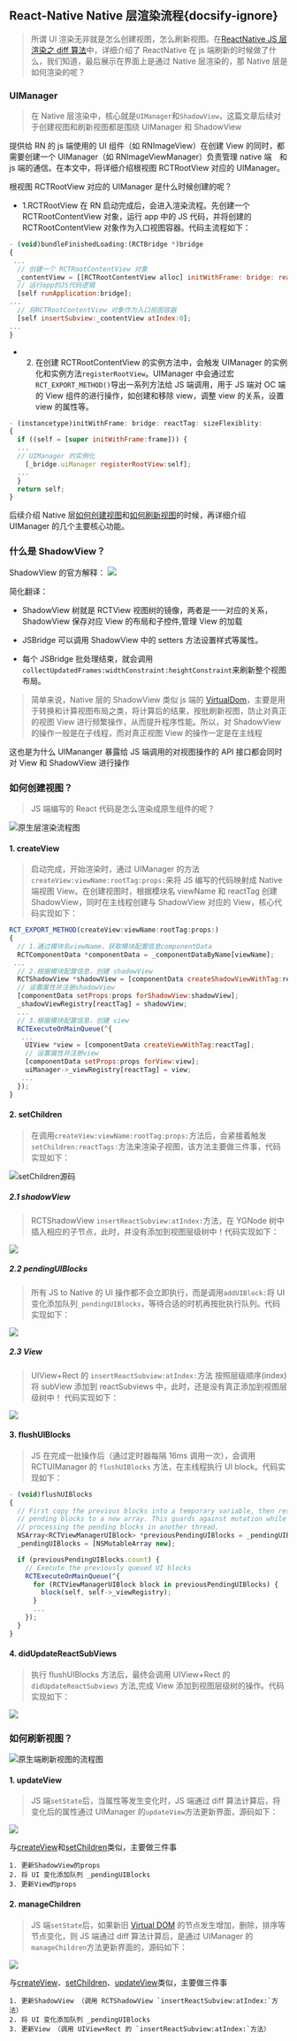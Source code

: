 ## React-Native Native 层渲染流程{docsify-ignore}

> 所谓 UI 渲染无非就是怎么创建视图，怎么刷新视图。在[ReactNative JS 层渲染之 diff 算法](/resources/rn-diff.md)中，详细介绍了 ReactNative 在 js 端刷新的时候做了什么，我们知道，最后展示在界面上是通过 Native 层渲染的，那 Native 层是如何渲染的呢？

### UIManager

> 在 Native 层渲染中，核心就是`UIManager`和`ShadowView`，这篇文章后续对于创建视图和刷新视图都是围绕 UIManager 和 ShadowView

提供给 RN 的 js 端使用的 UI 组件（如 RNImageView）在创建 View 的同时，都需要创建一个 UIManager（如 RNImageViewManager）负责管理 native 端　和 js 端的通信。在本文中，将详细介绍根视图 RCTRootView 对应的 UIManager。

根视图 RCTRootView 对应的 UIManager 是什么时候创建的呢？

- 1.RCTRootView 在 RN 启动完成后，会进入渲染流程。先创建一个 RCTRootContentView 对象，运行 app 中的 JS 代码，并将创建的 RCTRootContentView 对象作为入口视图容器。代码主流程如下：

```js
- (void)bundleFinishedLoading:(RCTBridge *)bridge
{
 ...
  // 创建一个 RCTRootContentView 对象
  _contentView = [[RCTRootContentView alloc] initWithFrame: bridge: reactTag: sizeFlexiblity:];
  // 运行app的JS代码逻辑
  [self runApplication:bridge];
...
  // 将RCTRootContentView 对象作为入口视图容器
  [self insertSubview:_contentView atIndex:0];
...
}
```

- 2. 在创建 RCTRootContentView 的实例方法中，会触发 UIManager 的实例化和实例方法`registerRootView`。UIManager 中会通过宏`RCT_EXPORT_METHOD()`导出一系列方法给 JS 端调用，用于 JS 端对 OC 端的 View 组件的进行操作，如创建和移除 view，调整 view 的关系，设置 view 的属性等。

```js
- (instancetype)initWithFrame: bridge: reactTag: sizeFlexiblity:
{
  if ((self = [super initWithFrame:frame])) {
  ...
  // UIManager 的实例化
    [_bridge.uiManager registerRootView:self];
  ...
  }
  return self;
}
```

后续介绍 Native 层[如何创建视图]()和[如何刷新视图]()的时候，再详细介绍 UIManager 的几个主要核心功能。

### 什么是 ShadowView？

ShadowView 的官方解释：
![](./resources/shadow_view.png)

简化翻译：

- ShadowView 树就是 RCTView 视图树的镜像，两者是一一对应的关系，ShadowView 保存对应 View 的布局和子控件,管理 View 的加载

- JSBridge 可以调用 ShadowView 中的 setters 方法设置样式等属性。

- 每个 JSBridge 批处理结束，就会调用 `collectUpdatedFrames:widthConstraint:heightConstraint`来刷新整个视图布局。

> 简单来说，Native 层的 ShadowView 类似 js 端的 [VirtualDom]()，主要是用于转换和计算视图布局之类，将计算后的结果，按批刷新视图，防止对真正的视图 View 进行频繁操作，从而提升程序性能。所以，对 ShadowView 的操作一般是在子线程，而对真正视图 View 的操作一定是在主线程

这也是为什么 UIMananger 暴露给 JS 端调用的对视图操作的 API 接口都会同时对 View 和 ShadowView 进行操作

### 如何创建视图？

> JS 端编写的 React 代码是怎么渲染成原生组件的呢？

![原生层渲染流程图](./resources/native_render.png)

#### 1. createView

> 启动完成，开始渲染时，通过 UIManager 的方法 `createView:viewName:rootTag:props:`来将 JS 编写的代码映射成 Native 端视图 View。在创建视图时，根据模块名 viewName 和 reactTag 创建 ShadowView，同时在主线程创建与 ShadowView 对应的 View，核心代码实现如下：

```js
RCT_EXPORT_METHOD(createView:viewName:rootTag:props:)
{
  // 1.通过模块名viewName，获取模块配置信息componentData
  RCTComponentData *componentData = _componentDataByName[viewName];
 ...
  // 2.根据模块配置信息，创建 shadowView
  RCTShadowView *shadowView = [componentData createShadowViewWithTag:reactTag];
  // 设置属性并注册shadowView
  [componentData setProps:props forShadowView:shadowView];
  _shadowViewRegistry[reactTag] = shadowView;
  ...
  // 3.根据模块配置信息，创建 view
  RCTExecuteOnMainQueue(^{
   ...
    UIView *view = [componentData createViewWithTag:reactTag];
    // 设置属性并注册view
    [componentData setProps:props forView:view];
    uiManager->_viewRegistry[reactTag] = view;
   ...
  });
}
```

#### 2. setChildren

> 在调用`createView:viewName:rootTag:props:`方法后，会紧接着触发`setChildren:reactTags:`方法来渲染子视图，该方法主要做三件事，代码实现如下：

![setChildren源码](./resources/setChildren_code.png)

##### 2.1 shadowView

> RCTShadowView `insertReactSubview:atIndex:`方法，在 YGNode 树中插入相应的子节点，此时，并没有添加到视图层级树中！代码实现如下：

![](./resources/shadowview_insert.png)

##### 2.2 pendingUIBlocks

> 所有 JS to Native 的 UI 操作都不会立即执行，而是调用`addUIBlock:`将 UI 变化添加队列`_pendingUIBlocks`，等待合适的时机再按批执行队列。代码实现如下：

![](./resources/addUIBlock.png)

##### 2.3 View

> UIView+Rect 的 `insertReactSubview:atIndex:`方法
> 按照层级顺序(index)将 subView 添加到 reactSubviews 中，此时，还是没有真正添加到视图层级树中！ 代码实现如下：

![](./resources/view_insert.png)

#### 3. flushUIBlocks

> JS 在完成一批操作后（通过定时器每隔 16ms 调用一次），会调用 RCTUIManager 的 `flushUIBlocks` 方法，在主线程执行 UI block。代码实现如下：

```js
- (void)flushUIBlocks
{
  // First copy the previous blocks into a temporary variable, then reset the
  // pending blocks to a new array. This guards against mutation while
  // processing the pending blocks in another thread.
  NSArray<RCTViewManagerUIBlock> *previousPendingUIBlocks = _pendingUIBlocks;
  _pendingUIBlocks = [NSMutableArray new];

  if (previousPendingUIBlocks.count) {
    // Execute the previously queued UI blocks
    RCTExecuteOnMainQueue(^{
      for (RCTViewManagerUIBlock block in previousPendingUIBlocks) {
        block(self, self->_viewRegistry);
      }
      ...
    });
  }
}
```

#### 4. didUpdateReactSubViews

> 执行 flushUIBlocks 方法后，最终会调用 UIView+Rect 的 `didUpdateReactSubviews` 方法,完成 View 添加到视图层级树的操作。代码实现如下：

![](./resources/didUpdateReactSubviews.png)

### 如何刷新视图？

![原生端刷新视图的流程图](./resources/native_refresh.png)

#### 1. updateView

> JS 端`setState`后，当属性等发生变化时，JS 端通过 diff 算法计算后，将变化后的属性通过 UIManager 的`updateView`方法更新界面，源码如下：

![](./resources/updateView.png)

与[createView](/react-native/rn-native-render?id=_1-createview)和[setChildren](/react-native/rn-native-render?id=_2-setchildren)类似，主要做三件事

```
1. 更新ShadowView的props
2. 将 UI 变化添加队列 _pendingUIBlocks
3. 更新View的props
```

#### 2. manageChildren

> JS 端`setState`后，如果新旧 [Virtual DOM](react-native/rn-diff?id=virtual-dom-概述) 的节点发生增加，删除，排序等节点变化，则 JS 端通过 diff 算法计算后，是通过 UIManager 的`manageChildren`方法更新界面的，源码如下：

![](./resources/manageChildren.png)

与[createView](/react-native/rn-native-render?id=_1-createview)、[setChildren](/react-native/rn-native-render?id=_2-setchildren)、[updateView](/react-native/rn-native-render?id=_1-updateview)类似，主要做三件事

```
1. 更新ShadowView （调用 RCTShadowView `insertReactSubview:atIndex:`方法）
2. 将 UI 变化添加队列 _pendingUIBlocks
3. 更新View （调用 UIView+Rect 的 `insertReactSubview:atIndex:`方法）
```

